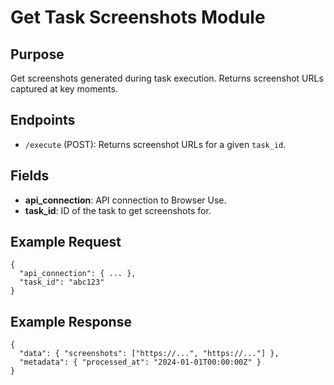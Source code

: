 # Get Task Screenshots Module

## Purpose
Get screenshots generated during task execution. Returns screenshot URLs captured at key moments.

## Endpoints
- `/execute` (POST): Returns screenshot URLs for a given `task_id`.

## Fields
- **api_connection**: API connection to Browser Use.
- **task_id**: ID of the task to get screenshots for.

## Example Request
```
{
  "api_connection": { ... },
  "task_id": "abc123"
}
```

## Example Response
```
{
  "data": { "screenshots": ["https://...", "https://..."] },
  "metadata": { "processed_at": "2024-01-01T00:00:00Z" }
}
```
